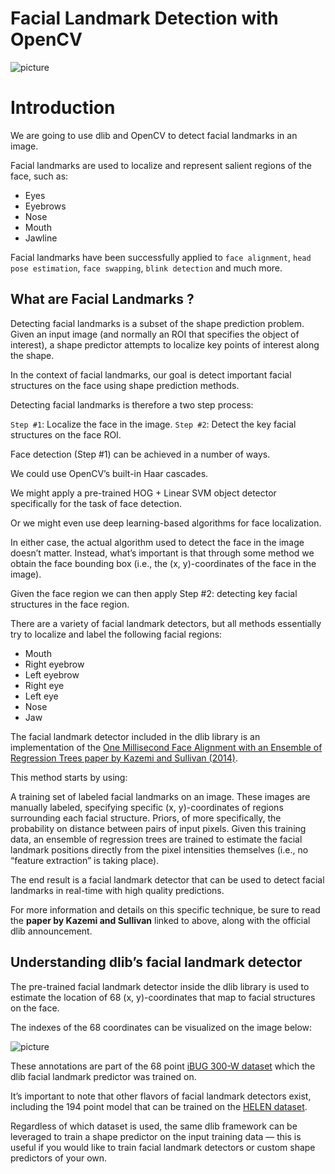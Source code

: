 # Facial Landmark Detection with OpenCV

![picture](https://paperswithcode.com/media/tasks/Screenshot_2019-11-22_at_20.21.00_jiyQulV.png)

# Introduction

We are going to use dlib and OpenCV to detect facial landmarks in an image.

Facial landmarks are used to localize and represent salient regions of the face, such as:

  - Eyes
  - Eyebrows
  - Nose
  - Mouth
  - Jawline

Facial landmarks have been successfully applied to `face alignment`, `head pose estimation`, `face swapping`, `blink detection` and much more.

## What are Facial Landmarks ?

Detecting facial landmarks is a subset of the shape prediction problem. Given an input image (and normally an ROI that specifies the object of interest), a shape predictor attempts to localize key points of interest along the shape.

In the context of facial landmarks, our goal is detect important facial structures on the face using shape prediction methods.

Detecting facial landmarks is therefore a two step process:

`Step #1`: Localize the face in the image.
`Step #2`: Detect the key facial structures on the face ROI.

Face detection (Step #1) can be achieved in a number of ways.

We could use OpenCV’s built-in Haar cascades.

We might apply a pre-trained HOG + Linear SVM object detector specifically for the task of face detection.

Or we might even use deep learning-based algorithms for face localization.

In either case, the actual algorithm used to detect the face in the image doesn’t matter. Instead, what’s important is that through some method we obtain the face bounding box (i.e., the (x, y)-coordinates of the face in the image).

Given the face region we can then apply Step #2: detecting key facial structures in the face region.

There are a variety of facial landmark detectors, but all methods essentially try to localize and label the following facial regions:

  - Mouth
  - Right eyebrow
  - Left eyebrow
  - Right eye
  - Left eye
  - Nose
  - Jaw

The facial landmark detector included in the dlib library is an implementation of the [One Millisecond Face Alignment with an Ensemble of Regression Trees paper by Kazemi and Sullivan (2014)](https://pdfs.semanticscholar.org/d78b/6a5b0dcaa81b1faea5fb0000045a62513567.pdf).

This method starts by using:

A training set of labeled facial landmarks on an image. These images are manually labeled, specifying specific (x, y)-coordinates of regions surrounding each facial structure.
Priors, of more specifically, the probability on distance between pairs of input pixels.
Given this training data, an ensemble of regression trees are trained to estimate the facial landmark positions directly from the pixel intensities themselves (i.e., no “feature extraction” is taking place).

The end result is a facial landmark detector that can be used to detect facial landmarks in real-time with high quality predictions.

For more information and details on this specific technique, be sure to read the **paper by Kazemi and Sullivan** linked to above, along with the official dlib announcement.

## Understanding dlib’s facial landmark detector

The pre-trained facial landmark detector inside the dlib library is used to estimate the location of 68 (x, y)-coordinates that map to facial structures on the face.

The indexes of the 68 coordinates can be visualized on the image below:

![picture](https://www.researchgate.net/profile/Sushant_Gautam/publication/328043674/figure/fig1/AS:677615992057856@1538567650004/Visualizing-68-facial-coordinate-points-from-the-iBUG-300-W-dataset-5.jpg)

These annotations are part of the 68 point [iBUG 300-W dataset](https://ibug.doc.ic.ac.uk/resources/facial-point-annotations/) which the dlib facial landmark predictor was trained on.

It’s important to note that other flavors of facial landmark detectors exist, including the 194 point model that can be trained on the [HELEN dataset](http://www.ifp.illinois.edu/~vuongle2/helen/).

Regardless of which dataset is used, the same dlib framework can be leveraged to train a shape predictor on the input training data — this is useful if you would like to train facial landmark detectors or custom shape predictors of your own.
